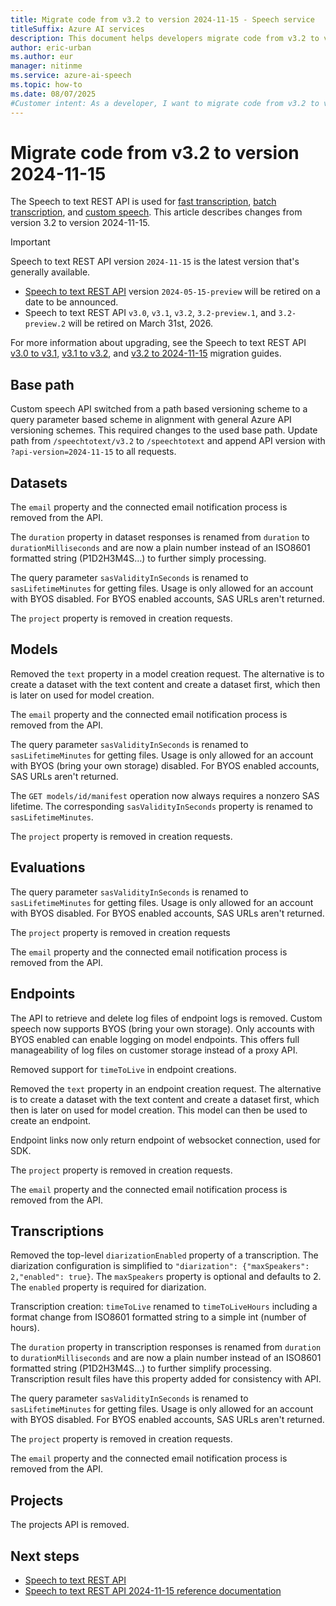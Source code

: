 ```yaml
---
title: Migrate code from v3.2 to version 2024-11-15 - Speech service
titleSuffix: Azure AI services
description: This document helps developers migrate code from v3.2 to version 2024-11-15 of the Speech to text REST API.
author: eric-urban
ms.author: eur
manager: nitinme
ms.service: azure-ai-speech
ms.topic: how-to
ms.date: 08/07/2025
#Customer intent: As a developer, I want to migrate code from v3.2 to version 2024-11-15 of the Speech to text REST API.
---
```


# Migrate code from v3.2 to version 2024-11-15

The Speech to text REST API is used for [fast transcription](./fast-transcription-create.md), [batch transcription](batch-transcription.md), and [custom speech](custom-speech-overview.md). This article describes changes from version 3.2 to version 2024-11-15.

> [!IMPORTANT]
> Speech to text REST API version `2024-11-15` is the latest version that's generally available. 
> - [Speech to text REST API](rest-speech-to-text.md) version `2024-05-15-preview` will be retired on a date to be announced. 
> - Speech to text REST API `v3.0`, `v3.1`, `v3.2`, `3.2-preview.1`, and `3.2-preview.2` will be retired on March 31st, 2026. 
> 
> For more information about upgrading, see the Speech to text REST API [v3.0 to v3.1](migrate-v3-0-to-v3-1.md), [v3.1 to v3.2](migrate-v3-1-to-v3-2.md), and [v3.2 to 2024-11-15](migrate-2024-11-15.md) migration guides.

## Base path

Custom speech API switched from a path based versioning scheme to a query parameter based scheme in alignment with general Azure API versioning schemes. This required changes to the used base path. Update path from `/speechtotext/v3.2` to `/speechtotext` and append API version with `?api-version=2024-11-15` to all requests.

## Datasets

The `email` property and the connected email notification process is removed from the API.

The `duration` property in dataset responses is renamed from `duration` to `durationMilliseconds` and are now a plain number instead of an ISO8601 formatted string (P1D2H3M4S…) to further simply processing.

The query parameter `sasValidityInSeconds` is renamed to `sasLifetimeMinutes` for getting files. Usage is only allowed for an account with BYOS disabled. For BYOS enabled accounts, SAS URLs aren't returned.

The `project` property is removed in creation requests.

## Models

Removed the `text` property in a model creation request. The alternative is to create a dataset with the text content and create a dataset first, which then is later on used for model creation.

The `email` property and the connected email notification process is removed from the API.

The query parameter `sasValidityInSeconds` is renamed to `sasLifetimeMinutes` for getting files. Usage is only allowed for an account with BYOS (bring your own storage) disabled. For BYOS enabled accounts, SAS URLs aren't returned.

The `GET models/id/manifest` operation now always requires a nonzero SAS lifetime. The corresponding `sasValidityInSeconds` property is renamed to `sasLifetimeMinutes`.

The `project` property is removed in creation requests.
 
## Evaluations

The query parameter `sasValidityInSeconds` is renamed to `sasLifetimeMinutes` for getting files. Usage is only allowed for an account with BYOS disabled. For BYOS enabled accounts, SAS URLs aren't returned.

The `project` property is removed in creation requests

The `email` property and the connected email notification process is removed from the API.

## Endpoints

The API to retrieve and delete log files of endpoint logs is removed. Custom speech now supports BYOS (bring your own storage). Only accounts with BYOS enabled can enable logging on model endpoints. This offers full manageability of log files on customer storage instead of a proxy API.

Removed support for `timeToLive` in endpoint creations.

Removed the `text` property in an endpoint creation request. The alternative is to create a dataset with the text content and create a dataset first, which then is later on used for model creation. This model can then be used to create an endpoint.

Endpoint links now only return endpoint of websocket connection, used for SDK.

The `project` property is removed in creation requests.

The `email` property and the connected email notification process is removed from the API.

## Transcriptions

Removed the top-level `diarizationEnabled` property of a transcription. The diarization configuration is simplified to `"diarization": {"maxSpeakers": 2,"enabled": true}`. The `maxSpeakers` property is optional and defaults to 2. The `enabled` property is required for diarization.

Transcription creation: `timeToLive` renamed to `timeToLiveHours` including a format change from ISO8601 formatted string to a simple int (number of hours).

The `duration` property in transcription responses is renamed from `duration` to `durationMilliseconds` and are now a plain number instead of an ISO8601 formatted string (P1D2H3M4S…) to further simplify processing. Transcription result files have this property added for consistency with API.

The query parameter `sasValidityInSeconds` is renamed to `sasLifetimeMinutes` for getting files. Usage is only allowed for an account with BYOS disabled. For BYOS enabled accounts, SAS URLs aren't returned.

The `project` property is removed in creation requests.

The `email` property and the connected email notification process is removed from the API.
 
## Projects

The projects API is removed.

## Next steps

* [Speech to text REST API](rest-speech-to-text.md)
* [Speech to text REST API 2024-11-15 reference documentation](/rest/api/speechtotext/operation-groups?view=rest-speechtotext-2024-11-15&preserve-view=true)
